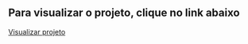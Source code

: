 ## Para visualizar o projeto, clique no link abaixo

[Visualizar projeto](https://sitebarbeariap.netlify.app)
